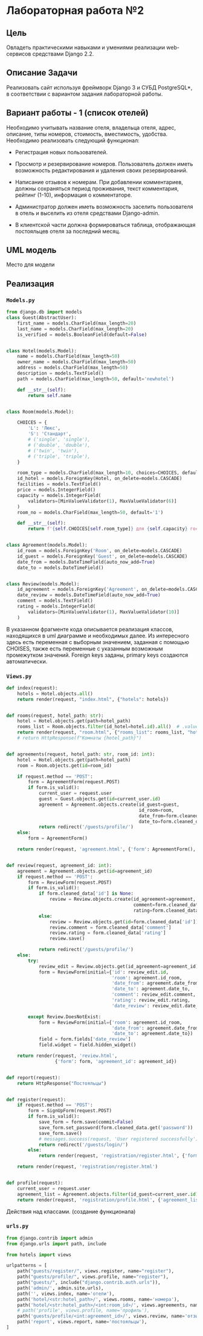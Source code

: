 # Лабораторная работа №2

## Цель
Овладеть практическими навыками и умениями реализации web-сервисов
средствами Django 2.2.

## Описание Задачи

Реализовать сайт используя фреймворк Django 3 и СУБД PostgreSQL*, в
соответствии с вариантом задания лабораторной работы.

## Вариант работы - 1 (список отелей)
Необходимо учитывать название отеля, владельца отеля, адрес, описание, типы
номеров, стоимость, вместимость, удобства.
Необходимо реализовать следующий функционал:

*  Регистрация новых пользователей.

*  Просмотр и резервирование номеров. Пользователь должен иметь
возможность редактирования и удаления своих резервирований.

*  Написание отзывов к номерам. При добавлении комментариев, должны
сохраняться период проживания, текст комментария, рейтинг (1-10),
информация о комментаторе.

*  Администратор должен иметь возможность заселить пользователя в отель и
выселить из отеля средствами Django-admin.

*  В клиентской части должна формироваться таблица, отображающая
постояльцев отеля за последний месяц.

## UML модель
Место для модели


## Реализация 

### `Models.py`

```python
from django.db import models
class Guest(AbstractUser):
    first_name = models.CharField(max_length=20)
    last_name = models.CharField(max_length=20)
    is_verified = models.BooleanField(default=False)


class Hotel(models.Model):
    name = models.CharField(max_length=50)
    owner_name = models.CharField(max_length=50)
    address = models.CharField(max_length=50)
    description = models.TextField()
    path = models.CharField(max_length=50, default='newhotel')

    def __str__(self):
        return self.name


class Room(models.Model):

    CHOICES = {
        'L': 'Люкс',
        'S': 'Стандарт',
        # ('single', 'single'),
        # ('double', 'double'),
        # ('twin', 'twin'),
        # ('triple', 'triple'),
    }

    room_type = models.CharField(max_length=10, choices=CHOICES, default='S')
    id_hotel = models.ForeignKey(Hotel, on_delete=models.CASCADE)
    facilities = models.TextField()
    price = models.IntegerField()
    capacity = models.IntegerField(
        validators=[MinValueValidator(1), MaxValueValidator(6)]
    )
    room_no = models.CharField(max_length=50, default='1')

    def __str__(self):
        return f'{self.CHOICES[self.room_type]} для {self.capacity} гостей'


class Agreement(models.Model):
    id_room = models.ForeignKey('Room', on_delete=models.CASCADE)
    id_guest = models.ForeignKey('Guest', on_delete=models.CASCADE)
    date_from = models.DateTimeField(auto_now_add=True)
    date_to = models.DateTimeField()


class Review(models.Model):
    id_agreement = models.ForeignKey('Agreement', on_delete=models.CASCADE)
    date_review = models.DateTimeField(auto_now_add=True)
    comment = models.TextField()
    rating = models.IntegerField(
        validators=[MinValueValidator(1), MaxValueValidator(10)]
    )
```

В указанном фрагменте кода описывается реализация классов, находящихся в uml диаграмме и необходимых далее.
Из интересного здесь есть переменная с выборным значением, заданная с помощью CHOISES, также есть переменные с указанным возможным промежутком значений.
Foreign keys заданы, primary keys создаются автоматически.

### `Views.py`

```python
def index(request):
    hotels = Hotel.objects.all()
    return render(request, "index.html", {"hotels": hotels})


def rooms(request, hotel_path: str):
    hotel = Hotel.objects.get(path=hotel_path)
    rooms_list = Room.objects.filter(id_hotel=hotel.id).all()  # .values() .all()
    return render(request, "room.html", {"rooms_list": rooms_list, "hotel": hotel})
    # return HttpResponse(f"Комнаты {hotel_path}")


def agreements(request, hotel_path: str, room_id: int):
    hotel = Hotel.objects.get(path=hotel_path)
    room = Room.objects.get(id=room_id)

    if request.method == 'POST':
        form = AgreementForm(request.POST)
        if form.is_valid():
            current_user = request.user
            guest = Guest.objects.get(id=current_user.id)
            agreement = Agreement.objects.create(id_guest=guest,
                                                 id_room=room,
                                                 date_from=form.cleaned_data['date_from'],
                                                 date_to=form.cleaned_data['date_to'])
            return redirect('/guests/profile/')
    else:
        form = AgreementForm()

    return render(request, 'agreement.html', {'form': AgreementForm(), 'hotel': hotel, 'room': room})


def review(request, agreement_id: int):
    agreement = Agreement.objects.get(id=agreement_id)
    if request.method == 'POST':
        form = ReviewForm(request.POST)
        if form.is_valid():
            if form.cleaned_data['id'] is None:
                review = Review.objects.create(id_agreement=agreement,
                                               comment=form.cleaned_data['comment'],
                                               rating=form.cleaned_data['rating'])
            else:
                review = Review.objects.get(id=form.cleaned_data['id'])
                review.comment = form.cleaned_data['comment']
                review.rating = form.cleaned_data['rating']
                review.save()

            return redirect('/guests/profile/')
    else:
        try:
            review_edit = Review.objects.get(id_agreement=agreement_id)
            form = ReviewForm(initial={'id': review_edit.id,
                                       'room': agreement.id_room,
                                       'date_from': agreement.date_from,
                                       'date_to': agreement.date_to,
                                       'comment': review_edit.comment,
                                       'rating': review_edit.rating,
                                       'date_review': review_edit.date_review})

        except Review.DoesNotExist:
            form = ReviewForm(initial={'room': agreement.id_room,
                                       'date_from': agreement.date_from,
                                       'date_to': agreement.date_to})
            field = form.fields['date_review']
            field.widget = field.hidden_widget()

    return render(request, 'review.html',
                  {'form': form, 'agreement_id': agreement_id})


def report(request):
    return HttpResponse("Постояльцы")


def register(request):
    if request.method == 'POST':
        form = SignUpForm(request.POST)
        if form.is_valid():
            save_form = form.save(commit=False)
            save_form.set_password(form.cleaned_data.get('password'))
            save_form.save()
            # messages.success(request, 'User registered successfully')
            return redirect('/guests/login/')
        else:
            return render(request, 'registration/register.html', {'form': form})

    return render(request, 'registration/register.html')


def profile(request):
    current_user = request.user
    agreement_list = Agreement.objects.filter(id_guest=current_user.id)
    return render(request, 'registration/profile.html', {'agreement_list': agreement_list})
```
Действия над классами. (создание функционала)


### `urls.py`

```python
from django.contrib import admin
from django.urls import path, include

from hotels import views

urlpatterns = [
    path("guests/register/", views.register, name="register"),
    path("guests/profile/", views.profile, name="register"),
    path("guests/", include("django.contrib.auth.urls")),
    path('admin/', admin.site.urls),
    path('', views.index, name='отели'),
    path('hotel/<str:hotel_path>/', views.rooms, name='номера'),
    path('hotel/<str:hotel_path>/<int:room_id>/', views.agreements, name='бронь'),
    # path('profile', views.profile, name='профиль'),
    path('guests/profile/<int:agreement_id>/', views.review, name='отзывы'),
    path('report', views.report, name='постояльцы'),
]
```